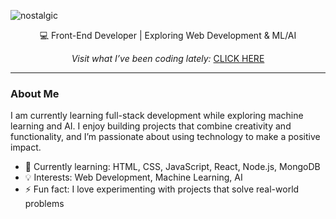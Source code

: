 ![nostalgic](https://github.com/user-attachments/assets/fa6d24e8-8b19-4d5d-945b-f50401e56cc5)

<p align="center">
  💻 Front-End Developer | Exploring Web Development & ML/AI
</p>

<p align="center"> <i> Visit what I’ve been coding lately: </i> <a href="https://polyglotparrot.github.io/jump/" target="_blank" rel="noopener noreferrer">CLICK HERE</a> </p>

---

### About Me

I am currently learning full-stack development while exploring machine learning and AI. I enjoy building projects that combine creativity and functionality, and I’m passionate about using technology to make a positive impact.

- 🌱 Currently learning: HTML, CSS, JavaScript, React, Node.js, MongoDB
- 💡 Interests: Web Development, Machine Learning, AI
- ⚡ Fun fact: I love experimenting with projects that solve real-world problems



















  




